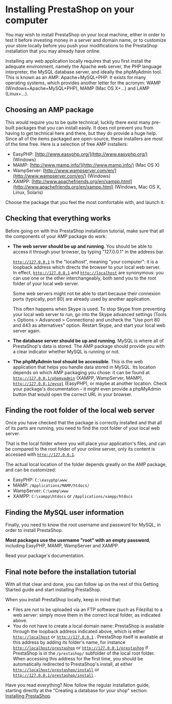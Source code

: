 # Installing PrestaShop on your computer

You may wish to install PrestaShop on your local machine, either in order to test it before investing money in a server and domain name, or to customize your store locally before you push your modifications to the PrestaShop installation that you may already have online.

Installing any web application locally requires that you first install the adequate environment, namely the Apache web server, the PHP language interpreter, the MySQL database server, and ideally the phpMyAdmin tool. This is known as an AMP: Apache+MySQL+PHP. It exists for many operating systems, which provides another letter for the acronym: WAMP \(Windows+Apache+MySQL+PHP\), MAMP \(Mac OS X+...\) and LAMP \(Linux+...\).

## Choosing an AMP package <a id="InstallingPrestaShoponyourcomputer-ChoosinganAMPpackage"></a>

This would require you to be quite technical; luckily there exist many pre-built packages that you can install easily. It does not prevent you from having to get technical here and there, but they do provide a huge help. Since all of the items packaged are open-source, these installers are most of the time free. Here is a selection of free AMP installers:

* EasyPHP: [http://www.easyphp.org/](http://www.easyphp.org/) \(Windows\)
* MAMP: [http://www.mamp.info/](http://www.mamp.info/) \(Mac OS X\)
* WampServer: [http://www.wampserver.com/en/](http://www.wampserver.com/en/) \(Windows\)
* XAMPP: [http://www.apachefriends.org/en/xampp.html](http://www.apachefriends.org/en/xampp.html) \(Windows, Mac OS X, Linux, Solaris\)

Choose the package that you feel the most comfortable with, and launch it.

## Checking that everything works <a id="InstallingPrestaShoponyourcomputer-Checkingthateverythingworks"></a>

Before going on with this PrestaShop installation tutorial, make sure that all the components of your AMP package do work:

* **The web server should be up and running**. You should be able to access it through your browser, by typing "127.0.0.1" in the address bar.

  [`http://127.0.0.1`](http://127.0.0.1/) is the "localhost", meaning "your computer": it is a loopback address which directs the browser to your local web server.  
  In effect, [`http://127.0.0.1`](http://127.0.0.1/) and [`http://localhost`](http://localhost/) are synonymous: you can use one or the other interchangeably, both send you to the root folder of your local web server.

  Some web servers might not be able to start because their connexion ports \(typically, port 80\) are already used by another application.

  This often happens when Skype is used. To stop Skype from preventing your local web server to run, go into the Skype advanced settings \(Tools &gt; Options &gt; Advanced &gt; Connections\) and uncheck the "Use port 80 and 443 as alternatives" option. Restart Skype, and start your local web server again.

* **The database server should be up and running**. MySQL is where all of PrestaShop's data is stored. The AMP package should provide you with a clear indicator whether MySQL is running or not.
* **The phpMyAdmin tool should be accessible**. This is the web application that helps you handle data stored in MySQL. Its location depends on which AMP packaging you chose: it can be found at [`http://127.0.0.1/phpmyadmin`](http://127.0.0.1/phpmyadmin) \(XAMPP, WampServer, MAMP\), [`http://127.0.0.1/mysql`](http://127.0.0.1/mysql) \(EasyPHP\), or maybe at another location. Check your package's documentation – it might even provide a phpMyAdmin button that would open the correct URL in your browser.

## Finding the root folder of the local web server <a id="InstallingPrestaShoponyourcomputer-Findingtherootfolderofthelocalwebserver"></a>

Once you have checked that the package is correctly installed and that all of its parts are running, you need to find the root folder of your local web server.

That is the local folder where you will place your application's files, and can be compared to the root folder of your online server, only its content is accessed with [`http://127.0.0.1`](http://127.0.0.1/).

The actual local location of the folder depends greatly on the AMP package, and can be customized:

* EasyPHP: `C:\easyphp\www`
* MAMP: `/Applications/MAMP/htdocs/`
* WampServer: `C:\wamp\www`
* XAMPP: `C:\xampp\htdocs` or `/Applications/xampp/htdocs`

## Finding the MySQL user information <a id="InstallingPrestaShoponyourcomputer-FindingtheMySQLuserinformation"></a>

Finally, you need to know the root username and password for MySQL, in order to install PrestaShop.

**Most packages use the username "root" with an empty password**, including EasyPHP, MAMP, WampServer and XAMPP.

Read your package's documentation.

## Final note before the installation tutorial <a id="InstallingPrestaShoponyourcomputer-Finalnotebeforetheinstallationtutorial"></a>

With all that clear and done, you can follow up on the rest of this Getting Started guide and start installing PrestaShop.

When you install PrestaShop locally, keep in mind that:

* Files are not to be uploaded via an FTP software \(such as Filezilla\) to a web server: simply move them in the correct local folder, as indicated above.
* You do not have to create a local domain name: PrestaShop is available through the loopback address indicated above, which is either [`http://localhost`](http://localhost/) or [`http://127.0.0.1`](http://127.0.0.1/) . PrestaShop itself is available at this address by adding its folder's name, for instance [`http://localhost/prestashop`](http://localhost/prestashop) or [`http://127.0.0.1/prestashop`](http://127.0.0.1/prestashop) if PrestaShop is in the `/prestashop/` subfolder of the local root folder. When accessing this address for the first time, you should be automatically redirected to PrestaShop's install, at either [`http://localhost/prestashop/install`](http://localhost/prestashop/install) or [`http://127.0.0.1/prestashop/install`](http://127.0.0.1/prestashop/install) . 

Have you read everything? Now follow the regular installation guide, starting directly at the "Creating a database for your shop" section: [Installing PrestaShop](installing-prestashop.md).

